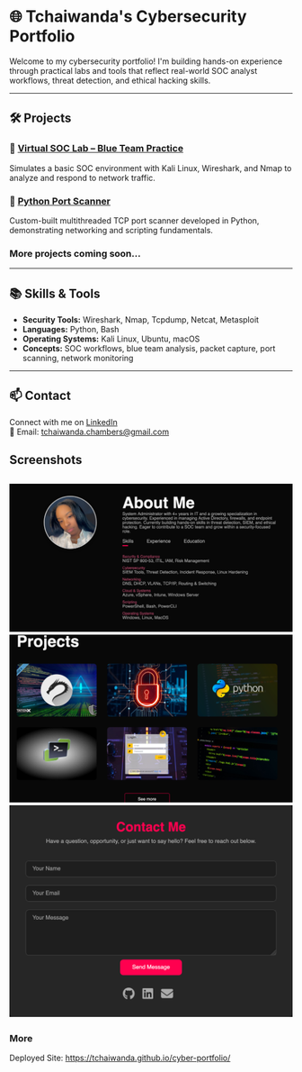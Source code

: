 # 🌐 Tchaiwanda's Cybersecurity Portfolio

Welcome to my cybersecurity portfolio! I'm building hands-on experience through practical labs and tools that reflect real-world SOC analyst workflows, threat detection, and ethical hacking skills.

---

## 🛠️ Projects

### 🔹 [Virtual SOC Lab – Blue Team Practice](https://github.com/tchaiwanda/Virtual-SOC-Lab)
Simulates a basic SOC environment with Kali Linux, Wireshark, and Nmap to analyze and respond to network traffic.

### 🔹 [Python Port Scanner](https://github.com/tchaiwanda/Port_Scanner)
Custom-built multithreaded TCP port scanner developed in Python, demonstrating networking and scripting fundamentals.

### More projects coming soon...
---

## 📚 Skills & Tools

- **Security Tools:** Wireshark, Nmap, Tcpdump, Netcat, Metasploit
- **Languages:** Python, Bash
- **Operating Systems:** Kali Linux, Ubuntu, macOS
- **Concepts:** SOC workflows, blue team analysis, packet capture, port scanning, network monitoring

---

## 📫 Contact

Connect with me on [LinkedIn](https://www.linkedin.com/in/tchaiwanda)  
📧 Email: tchaiwanda.chambers@gmail.com



## Screenshots

![Screenshot](/images/portfolio1.png)
![Screenshot](/images/portfolio4.png)
![Screenshot](/images/portfolio2.png)
---

### More
Deployed Site: https://tchaiwanda.github.io/cyber-portfolio/
